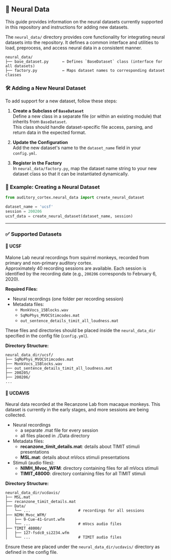 ## 🧠 Neural Data

This guide provides information on the neural datasets currently supported in this repository and instructions for adding new datasets.

The `neural_data/` directory provides core functionality for integrating neural datasets into the repository. It defines a common interface and utilities to load, preprocess, and access neural data in a consistent manner.

```
neural_data/
├── base_dataset.py      ← Defines `BaseDataset` class (interface for all datasets)
├── factory.py           ← Maps dataset names to corresponding dataset classes
```

### 🛠️ Adding a New Neural Dataset

To add support for a new dataset, follow these steps:

1. **Create a Subclass of `BaseDataset`**  
   Define a new class in a separate file (or within an existing module) that inherits from `BaseDataset`.  
   This class should handle dataset-specific file access, parsing, and return data in the expected format.

2. **Update the Configuration**  
   Add the new dataset's name to the `dataset_name` field in your `config.yml`.

3. **Register in the Factory**  
   In `neural_data/factory.py`, map the dataset name string to your new dataset class so that it can be instantiated dynamically.

### 🧪 Example: Creating a Neural Dataset

```python
from auditory_cortex.neural_data import create_neural_dataset

dataset_name = 'ucsf'
session = 200206
ucsf_data = create_neural_dataset(dataset_name, session)
```

---

### ✅ Supported Datasets

#### 🔹 UCSF

Malone Lab neural recordings from squirrel monkeys, recorded from primary and non-primary auditory cortex.  
Approximately 40 recording sessions are available. Each session is identified by the recording date (e.g., `200206` corresponds to February 6, 2020).

**Required Files:**

- Neural recordings (one folder per recording session)
- Metadata files:
  - `MonkVocs_15Blocks.wav`
  - `SqMoPhys_MVOCStimcodes.mat`
  - `out_sentence_details_timit_all_loudness.mat`

These files and directories should be placed inside the `neural_data_dir` specified in the config file (`config.yml`).

**Directory Structure:**
```
neural_data_dir/ucsf/
├── SqMoPhys_MVOCStimcodes.mat
├── MonkVocs_15Blocks.wav
├── out_sentence_details_timit_all_loudness.mat
├── 200205/
├── 200206/
...
```

#### 🔹 UCDAVIS

Neural data recorded at the Recanzone Lab from macaque monkeys. This dataset is currently in the early stages, and more sessions are being collected.

- Neural recordings
    + a separate .mat file for every session
    + all files placed in ./Data directory
- Metadata files:
    + **recanzone_timit_details.mat**: details about TIMIT stimuli presentations
    + **MSL.mat**: details about mVocs stimuli presentations
- Stimuli (audio files):
    + **NIMH_Mvoc_WFM**: directory containing files for all mVocs stimuli
    + **TIMIT_48000**: directory containing files for all TIMIT stimuli 

**Directory Structure:**
```
neural_data_dir/ucdavis/
├── MSL.mat
├── recanzone_timit_details.mat
├── Data/
│   └── ...                     # recordings for all sessions
├── NIMH_Mvoc_WFM/
│   ├── 9-Cue-41-Grunt.wfm
│   └── ...                     # mVocs audio files
├── TIMIT_48000/
│   ├── 127-fsdc0_si2234.wfm
│   └── ...                     # TIMIT audio files
```

Ensure these are placed under the `neural_data_dir/ucdavis/` directory as defined in the config file.

